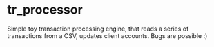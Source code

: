 # tr_processor
Simple toy transaction processing engine, that reads a series of transactions from a CSV, updates client accounts.
Bugs are possible :)
